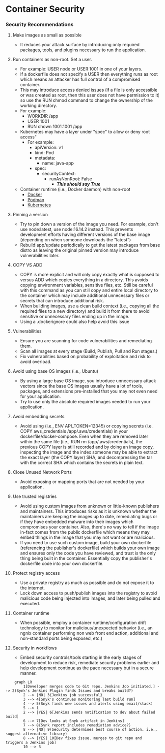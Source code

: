 # Container Security

### Security Recommendations

1. Make images as small as possible
    - It reduces your attack surface by introducing only required packages, tools, and plugins necessary to run the application. 

2. Run containers as non-root. Set a user.
    - For example: USER node or USER 1001 in one of your layers.
    - If a dockerfile does not specify a USER then everything runs as root which means an attacker has full control of a  compromised container.
    - This may introduce access denied issues (if a file is only accessible or was created as root, then this user does not have permission to it) so use the RUN chmod command to change the ownership of the working directory.
    - For example:
      - WORKDIR /app
      - USER 1001
      - RUN chown 1001:1001 /app
    - Kubernetes may have a layer under "spec" to allow or deny root access"
      - For example:
        - apiVersion: v1
        - kind: Pod
        - metadata:
          - name: java-app
        - spec:
          - securityContext:
            - runAsNonRoot: False 
              - ***This should say True***
    - Container runtime (i.e., Docker daemon) with non-root
      - [Docker](https://docs.docker.com/engine/security/rootless)
      - [Podman](https://github.com/containers/podman#rootless)
      - [Kubernetes](https://kubernetes.io/docs/tasks/administer-cluster/kubelet-in-userns)

3. Pinning a version
    - Try to pin down a version of the image you need. For example, don't use node:latest, use node:16.14.2 instead. This prevents development efforts having different versions of the base image (depending on when someone downloads the "latest")
    - Rebuild app/update periodically to get the latest packages from base distro as leaving the original pinned version may introduce vulnerabilities later.

4. COPY VS ADD
    - COPY is more explicit and will only copy exactly what is supposed to versus ADD which copies everything in a directory. This avoids copying environment variables, sensitive files, etc. Still be careful with this command as you can still copy and entire local directory to the container which may include additional unnecessary files or secrets that can introduce additional risk.
    - When building images, use a clean build context (i.e., copying all the required files to a new directory) and build it from there to avoid sensitive or unnecessary files ending up in the image.
    - Using a .dockerignore could also help avoid this issue

5. Vulnerabilities
    - Ensure you are scanning for code vulnerabilities and remediating them.
    - Scan all images at every stage (Build, Publish, Pull and Run stages.)
    - Fix vulnerabilities based on probability of exploitation and risk to avoid overload.

6. Avoid using base OS images (i.e., Ubuntu)
    - By using a large base OS image, you introduce unnecessary attack vectors since the base OS images usually have a lot of tools, packages, and extensions pre-installed that you may not even need for your application.
    - Try to use only the absolute required images needed to run your application.

7. Avoid embedding secrets
    - Avoid using (i.e., ENV API_TOKEN=12345) or copying secrets (i.e. COPY aws_credentials /app/.aws/credentials) in your dockerfile/docker-compose. Even when they are removed later within the same file (i.e., RUN rm /app/.aws/credentials), the previous COPY layer is still recorded and by doing an image copy, inspecting the image and the index someone may be able to extract the exact layer (the COPY layer) SHA, and decompressing the tar with the correct SHA which contains the secrets in plain text.

8. Close Unused Network Ports
    - Avoid exposing or mapping ports that are not needed by your application.

9. Use trusted registries
    - Avoid using custom images from unknown or little-known publishers and maintainers. This introduces risks as it is unknown whether the maintainers are keeping the images up to date, remediating bugs or if they have embedded malware into their images which compromises your container. Also, there's no way to tell if the image in-fact comes from the public dockerfile which means they may embed things in the image that you may not want or are malicious.
    - If you need to use such custom image, build your own dockerfile (referencing the publisher's dockerfile) which builds your own image and ensures only the code you have reviewed, and trust is the only thing being built in the container. Essentially copy the publisher's dockerfile code into your own dockerfile. 

10. Protect registry access
    - Use a private registry as much as possible and do not expose it to the internet.
    - Lock down access to push/publish images into the registry to avoid malicious code being injected into images, and later being pulled and executed.

11. Container runtime
    - When possible, employ a container runtime/configuration drift technology to monitor for malicious/unexpected behavior (i.e., an ngnix container performing non web front end action, additional and non-standard ports being exposed, etc.)

12. Security in workflows
    - Embed security controls/tools starting in the early stages of development to reduce risk, remediate security problems earlier and help development continue as the pace necessary but in a secure manner.
  
``` mermaid
    graph LR
        1[Developer merges code to Git repo. Jenkins Job initiated.] --> 2(Synk's Jenkins Plugin finds Issues and breaks build?)
        2 --> |NO| 3{Jenkins job successful}
        3 --> 4[Snyk's continues monitoring last build run]
        4 --> 5(Snyk finds new issues and alerts using email/slack)
        5 --> 1
        2 --> |YES| 6[Jenkins sends notification to dev about failed build]
        6 --> 7[Dev looks at Snyk artifact in Jenkins]
        7 --> 8{Synk report includes remediation advice?}
        8 --> |NO| 9(Security determines best course of action. i.e., suggest alternative library)
        8 --> |YES| 10[Dev fixes issue, merges to git repo and triggers a Jenkins job]
        10 --> 3
```
